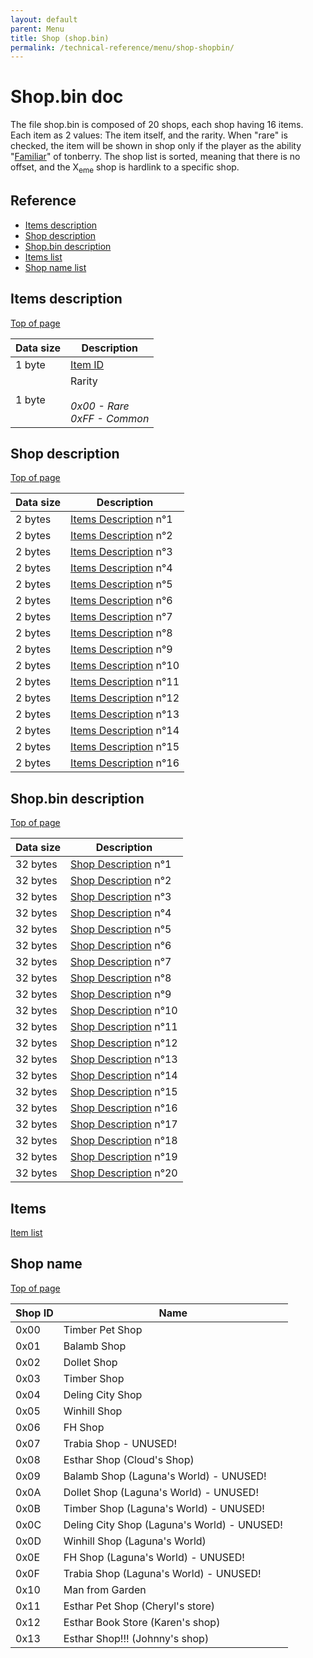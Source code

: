 ```yaml
---
layout: default
parent: Menu
title: Shop (shop.bin)
permalink: /technical-reference/menu/shop-shopbin/
---
```


# Shop.bin doc

The file shop.bin is composed of 20 shops, each shop having 16 items. Each item as 2 values: The item itself, and the rarity. When "rare" is checked, the item will be shown in shop
only if the player as the ability "[Familiar](https://finalfantasy.fandom.com/wiki/Familiar_(Final_Fantasy_VIII))" of tonberry.
The shop list is sorted, meaning that there is no offset, and the X<sub>eme</sub> shop is hardlink to a specific shop.

## Reference

- [Items description](#items-description)
- [Shop description](#shop-description)
- [Shop.bin description](#shopbin-description)
- [Items list](#items)
- [Shop name list](#shop-name)

## Items description

[Top of page](#shopbin-doc)

| Data size | Description                                         |
|-----------|-----------------------------------------------------|
| 1 byte    | [Item ID](#items)                                   |
| 1 byte    | Rarity _<br/><br/> 0x00 - Rare <br/> 0xFF - Common_ |

## Shop description

[Top of page](#shopbin-doc)

| Data size | Description                                  |
|-----------|----------------------------------------------|
| 2 bytes   | [Items Description](#items-description) n°1  |
| 2 bytes   | [Items Description](#items-description) n°2  |
| 2 bytes   | [Items Description](#items-description) n°3  |
| 2 bytes   | [Items Description](#items-description) n°4  |
| 2 bytes   | [Items Description](#items-description) n°5  |
| 2 bytes   | [Items Description](#items-description) n°6  |
| 2 bytes   | [Items Description](#items-description) n°7  |
| 2 bytes   | [Items Description](#items-description) n°8  |
| 2 bytes   | [Items Description](#items-description) n°9  |
| 2 bytes   | [Items Description](#items-description) n°10 |
| 2 bytes   | [Items Description](#items-description) n°11 |
| 2 bytes   | [Items Description](#items-description) n°12 |
| 2 bytes   | [Items Description](#items-description) n°13 |
| 2 bytes   | [Items Description](#items-description) n°14 |
| 2 bytes   | [Items Description](#items-description) n°15 |
| 2 bytes   | [Items Description](#items-description) n°16 |

## Shop.bin description

[Top of page](#shopbin-doc)

| Data size | Description                                |
|-----------|--------------------------------------------|
| 32 bytes  | [Shop Description](#shop-description) n°1  |
| 32 bytes  | [Shop Description](#shop-description) n°2  |
| 32 bytes  | [Shop Description](#shop-description) n°3  |
| 32 bytes  | [Shop Description](#shop-description) n°4  |
| 32 bytes  | [Shop Description](#shop-description) n°5  |
| 32 bytes  | [Shop Description](#shop-description) n°6  |
| 32 bytes  | [Shop Description](#shop-description) n°7  |
| 32 bytes  | [Shop Description](#shop-description) n°8  |
| 32 bytes  | [Shop Description](#shop-description) n°9  |
| 32 bytes  | [Shop Description](#shop-description) n°10 |
| 32 bytes  | [Shop Description](#shop-description) n°11 |
| 32 bytes  | [Shop Description](#shop-description) n°12 |
| 32 bytes  | [Shop Description](#shop-description) n°13 |
| 32 bytes  | [Shop Description](#shop-description) n°14 |
| 32 bytes  | [Shop Description](#shop-description) n°15 |
| 32 bytes  | [Shop Description](#shop-description) n°16 |
| 32 bytes  | [Shop Description](#shop-description) n°17 |
| 32 bytes  | [Shop Description](#shop-description) n°18 |
| 32 bytes  | [Shop Description](#shop-description) n°19 |
| 32 bytes  | [Shop Description](#shop-description) n°20 |

## Items

[Item list]({{site.baseurl}}/FF8/TechnicalReference/Lists/item_list)

## Shop name

[Top of page](#shopbin-doc)

| Shop ID | Name                                        |
|---------|---------------------------------------------|
| 0x00    | Timber Pet Shop                             |
| 0x01    | Balamb Shop                                 |
| 0x02    | Dollet Shop                                 |
| 0x03    | Timber Shop                                 |
| 0x04    | Deling City Shop                            |
| 0x05    | Winhill Shop                                |
| 0x06    | FH Shop                                     |
| 0x07    | Trabia Shop - UNUSED!                       |
| 0x08    | Esthar Shop (Cloud's Shop)                  |
| 0x09    | Balamb Shop (Laguna's World) - UNUSED!      |
| 0x0A    | Dollet Shop (Laguna's World) - UNUSED!      |
| 0x0B    | Timber Shop (Laguna's World) - UNUSED!      |
| 0x0C    | Deling City Shop (Laguna's World) - UNUSED! |
| 0x0D    | Winhill Shop (Laguna's World)               |
| 0x0E    | FH Shop (Laguna's World) - UNUSED!          |
| 0x0F    | Trabia Shop (Laguna's World) - UNUSED!      |
| 0x10    | Man from Garden                             |
| 0x11    | Esthar Pet Shop (Cheryl's store)            |
| 0x12    | Esthar Book Store (Karen's shop)            |
| 0x13    | Esthar Shop!!! (Johnny's shop)              |